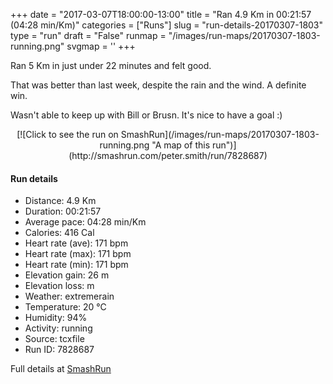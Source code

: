 +++
date = "2017-03-07T18:00:00-13:00"
title = "Ran 4.9 Km in 00:21:57 (04:28 min/Km)"
categories = ["Runs"]
slug = "run-details-20170307-1803"
type = "run"
draft = "False"
runmap = "/images/run-maps/20170307-1803-running.png"
svgmap = '<polyline points="90 78, 85 77, 82 79, 80 80, 72 88, 68 95, 66 95, 58 95, 50 100, 45 99, 44 98, 44 94, 52 81, 52 80, 47 79, 41 76, 42 73, 43 67, 35 63, 26 61, 6 55, 11 44, 14 36, 23 26, 43 10, 52 1, 58 0, 62 1, 64 3, 63 5, 55 14, 27 38, 24 43, 25 41, 35 30, 63 6, 65 4, 64 2, 58 0, 52 1, 24 26, 18 33, 13 38, 6 56, 43 67, 41 77, 52 80, 51 82, 45 93, 45 94, 43 99, 45 100, 51 100, 60 96, 64 97, 69 91, 74 88, 74 88, 75 85, 78 84, 82 80, 90 78, 93 74">'
+++

Ran 5 Km in just under 22 minutes and felt good. 

That was better than last week, despite the rain and the wind. A definite win. 

Wasn't able to keep up with Bill or Brusn. It's nice to have a goal :)

<!--more-->

<center>
[![Click to see the run on SmashRun](/images/run-maps/20170307-1803-running.png "A map of this run")](http://smashrun.com/peter.smith/run/7828687)
</center>

#### Run details

* Distance: 4.9 Km
* Duration: 00:21:57
* Average pace: 04:28 min/Km
* Calories: 416 Cal
* Heart rate (ave): 171 bpm
* Heart rate (max): 171 bpm
* Heart rate (min): 171 bpm
* Elevation gain: 26 m
* Elevation loss:  m
* Weather: extremerain
* Temperature: 20 &deg;C
* Humidity: 94%
* Activity: running
* Source: tcxfile
* Run ID: 7828687

Full details at [SmashRun](http://smashrun.com/peter.smith/run/7828687)